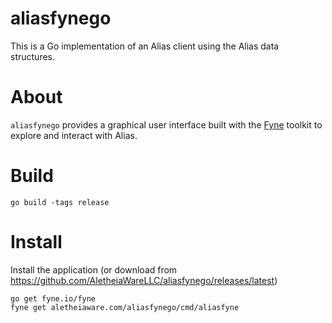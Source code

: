 aliasfynego
===========

This is a Go implementation of an Alias client using the Alias data structures.

# About

`aliasfynego` provides a graphical user interface built with the [Fyne](https://fyne.io) toolkit to explore and interact with Alias.

# Build

    go build -tags release

# Install

Install the application (or download from https://github.com/AletheiaWareLLC/aliasfynego/releases/latest)

    go get fyne.io/fyne
    fyne get aletheiaware.com/aliasfynego/cmd/aliasfyne
